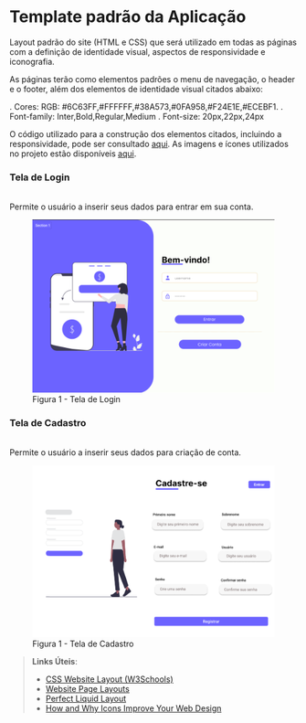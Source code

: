 # Template padrão da Aplicação

Layout padrão do site (HTML e CSS) que será utilizado em todas as páginas com a definição de identidade visual, aspectos de responsividade e iconografia.

As páginas terão como elementos padrões o menu de navegação, o header e o footer, além dos elementos de identidade visual citados abaixo:

. Cores: RGB: #6C63FF,#FFFFFF,#38A573,#0FA958,#F24E1E,#ECEBF1.
. Font-family: Inter,Bold,Regular,Medium
. Font-size: 20px,22px,24px
    
O código utilizado para a construção dos elementos citados, incluindo a responsividade, pode ser consultado <a href="https://github.com/ICEI-PUC-Minas-PMV-ADS/pmv-ads-2024-1-e1-proj-web-t10-pmv-ads-2024-1-e1-proj-financeiro/tree/main/codigo-fonte">aqui</a>. As imagens e ícones utilizados no projeto estão disponíveis <a href="https://github.com/ICEI-PUC-Minas-PMV-ADS/pmv-ads-2024-1-e1-proj-web-t10-pmv-ads-2024-1-e1-proj-financeiro/tree/main/documentos/img">aqui</a>.

 <h3>Tela de Login</h3>

<br>Permite o usuário a inserir seus dados para entrar em sua conta.<br>

<figure> 
  <img src="https://github.com/ICEI-PUC-Minas-PMV-ADS/pmv-ads-2024-1-e1-proj-web-t10-pmv-ads-2024-1-e1-proj-financeiro/blob/main/documentos/img/Tela_login2.png">
  <figcaption> Figura 1 - Tela de Login
</figure> 

 <h3>Tela de Cadastro</h3>

<br>Permite o usuário a inserir seus dados para criação de conta.<br>

<figure> 
  <img src="https://github.com/ICEI-PUC-Minas-PMV-ADS/pmv-ads-2024-1-e1-proj-web-t10-pmv-ads-2024-1-e1-proj-financeiro/blob/main/documentos/img/Tela_cadastro2.png">
  <figcaption> Figura 1 - Tela de Cadastro
</figure> 

            

> **Links Úteis**:
>
> - [CSS Website Layout (W3Schools)](https://www.w3schools.com/css/css_website_layout.asp)
> - [Website Page Layouts](http://www.cellbiol.com/bioinformatics_web_development/chapter-3-your-first-web-page-learning-html-and-css/website-page-layouts/)
> - [Perfect Liquid Layout](https://matthewjamestaylor.com/perfect-liquid-layouts)
> - [How and Why Icons Improve Your Web Design](https://usabilla.com/blog/how-and-why-icons-improve-you-web-design/)
